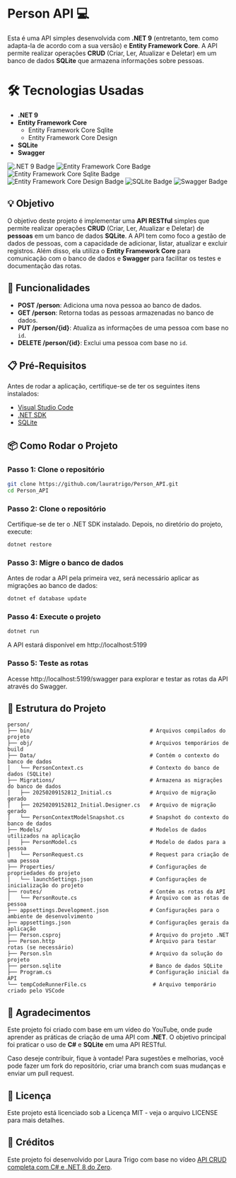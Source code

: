 # Person API 💻

Esta é uma API simples desenvolvida com **.NET 9** (entretanto, tem como adapta-la de acordo com a sua versão) e **Entity Framework Core**. A API permite realizar operações **CRUD** (Criar, Ler, Atualizar e Deletar) em um banco de dados **SQLite** que armazena informações sobre pessoas.

# 🛠 Tecnologias Usadas

- **.NET 9**
- **Entity Framework Core**
  - Entity Framework Core Sqlite
  - Entity Framework Core Design
- **SQLite**
- **Swagger**

![.NET 9 Badge](https://img.shields.io/badge/.NET-9.0-blue?logo=.net&logoColor=white)
![Entity Framework Core Badge](https://img.shields.io/badge/Entity_Framework_Core-9.0-blue?logo=entity-framework&logoColor=white)
![Entity Framework Core Sqlite Badge](https://img.shields.io/badge/Entity_Framework_Core_Sqlite-9.0-blue?logo=sqlite&logoColor=white)
![Entity Framework Core Design Badge](https://img.shields.io/badge/Entity_Framework_Core_Design-9.0-blue?logo=visualstudio&logoColor=white)
![SQLite Badge](https://img.shields.io/badge/SQLite-3.49-green?logo=sqlite&logoColor=white)
![Swagger Badge](https://img.shields.io/badge/Swagger-API-orange?logo=swagger&logoColor=white)

## 💡 Objetivo 

O objetivo deste projeto é implementar uma **API RESTful** simples que permite realizar operações **CRUD** (Criar, Ler, Atualizar e Deletar) de **pessoas** em um banco de dados **SQLite**. A API tem como foco a gestão de dados de pessoas, com a capacidade de adicionar, listar, atualizar e excluir registros. Além disso, ela utiliza o **Entity Framework Core** para comunicação com o banco de dados e **Swagger** para facilitar os testes e documentação das rotas.

## 🚀 Funcionalidades 

- **POST /person**: Adiciona uma nova pessoa ao banco de dados.
- **GET /person**: Retorna todas as pessoas armazenadas no banco de dados.
- **PUT /person/{id}**: Atualiza as informações de uma pessoa com base no `id`.
- **DELETE /person/{id}**: Exclui uma pessoa com base no `id`.

## 📋 Pré-Requisitos 

Antes de rodar a aplicação, certifique-se de ter os seguintes itens instalados:

- [Visual Studio Code](https://code.visualstudio.com/)
- [.NET SDK](https://dotnet.microsoft.com/download)
- [SQLite](https://www.sqlite.org/download.html)

## 📦 Como Rodar o Projeto

### Passo 1: Clone o repositório

```bash
git clone https://github.com/lauratrigo/Person_API.git
cd Person_API
```

### Passo 2: Clone o repositório

Certifique-se de ter o .NET SDK instalado. Depois, no diretório do projeto, execute:

```bash
dotnet restore
```

### Passo 3: Migre o banco de dados

Antes de rodar a API pela primeira vez, será necessário aplicar as migrações ao banco de dados:

```bash
dotnet ef database update
```

### Passo 4: Execute o projeto

```bash
dotnet run
```
A API estará disponível em http://localhost:5199

### Passo 5: Teste as rotas

Acesse http://localhost:5199/swagger para explorar e testar as rotas da API através do Swagger.

## 📂 Estrutura do Projeto

```
person/
├── bin/                                     # Arquivos compilados do projeto
├── obj/                                     # Arquivos temporários de build
├── Data/                                    # Contém o contexto do banco de dados
│   └── PersonContext.cs                     # Contexto do banco de dados (SQLite)
├── Migrations/                              # Armazena as migrações do banco de dados
│   ├── 20250209152812_Initial.cs            # Arquivo de migração gerado
│   ├── 20250209152812_Initial.Designer.cs   # Arquivo de migração gerado
│   └── PersonContextModelSnapshot.cs        # Snapshot do contexto do banco de dados
├── Models/                                  # Modelos de dados utilizados na aplicação
│   ├── PersonModel.cs                       # Modelo de dados para a pessoa
│   └── PersonRequest.cs                     # Request para criação de uma pessoa
├── Properties/                              # Configurações de propriedades do projeto
│   └── launchSettings.json                  # Configurações de inicialização do projeto
├── routes/                                  # Contém as rotas da API
│   └── PersonRoute.cs                       # Arquivo com as rotas de pessoa
├── appsettings.Development.json             # Configurações para o ambiente de desenvolvimento
├── appsettings.json                         # Configurações gerais da aplicação
├── Person.csproj                            # Arquivo do projeto .NET
├── Person.http                              # Arquivo para testar rotas (se necessário)
├── Person.sln                               # Arquivo da solução do projeto
├── person.sqlite                            # Banco de dados SQLite
├── Program.cs                               # Configuração inicial da API
└── tempCodeRunnerFile.cs                     # Arquivo temporário criado pelo VSCode
```


## 🤝 Agradecimentos

Este projeto foi criado com base em um vídeo do YouTube, onde pude aprender as práticas de criação de uma API com **.NET**. O objetivo principal foi praticar o uso de **C#** e **SQLite** em uma API RESTful.

Caso deseje contribuir, fique à vontade! Para sugestões e melhorias, você pode fazer um fork do repositório, criar uma branch com suas mudanças e enviar um pull request.

## 📜 Licença

Este projeto está licenciado sob a Licença MIT - veja o arquivo LICENSE para mais detalhes.

## 🎥 Créditos

Este projeto foi desenvolvido por Laura Trigo com base no vídeo [API CRUD completa com C# e .NET 8 do Zero](https://www.youtube.com/watch?v=UXMKOgmQ7zI&list=PLdP0_O7ZLFU1ze1Lkg1aE8AilZ-_B2JOG&index=2).
